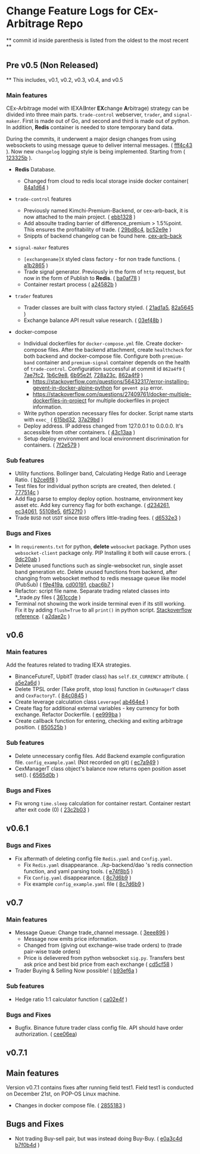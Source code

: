 # Change Feature Logs for CEx-Arbitrage Repo

** commit id inside parenthesis is listed from the oldest to the most recent **

## Pre v0.5 (Non Released)
** This includes, v0.1, v0.2, v0.3, v0.4, and v0.5

### Main features
CEx-Arbitrage model with IEXA(<b>I</b>nter <b>EX</b>change <b>A</b>rbitrage) strategy can be divided into three main parts. `trade-control` webserver, `trader`, and `signal-maker`. First is made out of Go, and second and third is made out of python. In addition, <b>Redis</b> container is needed to store temporary band data. 

During the commits, it underwent a major design changes from using websockets to using message queue to deliver internal messages. ( [fff4c43](https://github.com/SKKUGoon/cex-arbitrage/commit/fff4c4300044af1586b6b1d12fc6e69601565045) ). Now new `changelog` logging style is being implemented. Starting from ( [123325b](https://github.com/SKKUGoon/cex-arbitrage/commit/123325b81705bf37c6455ae4aa2e69f967323835) ). 

- <b>Redis</b> Database. 
  - Changed from cloud to redis local storage inside docker container( [84a1d64](https://github.com/SKKUGoon/cex-arbitrage/commit/84a1d641343017b7c24edd0920f9e758bd473bd5) )

- `trade-control` features
  - Previously named Kimchi-Premium-Backend, or cex-arb-back, it is now attached to the main project. ( [ebb1328](https://github.com/SKKUGoon/cex-arbitrage/commit/ebb13281e464a8b9200c2d46d83e99e3fb3253d5) )
  - Add absoulte trading barrier of difference_premium > 1.5%point. This ensures the profitability of trade. ( [29bd8c4](https://github.com/SKKUGoon/cex-arbitrage/commit/29bd8c4f8d6fe1c89064f55e5c330a9254622690), [bc52e9e](https://github.com/SKKUGoon/cex-arbitrage/commit/bc52e9ec5903e3178c5eba01493a6571bee4c51f) )
  - Snippts of backend changelog can be found here. [cex-arb-back](https://github.com/SKKUGoon/cex-arb-back)

- `signal-maker` features
  - `[exchangename]X` styled class factory - for non trade functions. ( [a1b2865](https://github.com/SKKUGoon/cex-arbitrage/commit/a1b286549cda4b2021907c365addb39f4da6a46c) )
  - Trade signal generator. Previously in the form of `http` request, but now in the form of Publish to <b>Redis</b>. ( [ba0af78](https://github.com/SKKUGoon/cex-arbitrage/commit/ba0af78d8078bb8c9f50e50d088a7befbe7fe80a) )
  - Container restart process ( [a24582b](https://github.com/SKKUGoon/cex-arbitrage/commit/a24582b4a6e9f68f3eaee143bc3ef39356059713) )

- `trader` features
  - Trader classes are built with class factory styled. ( [21ad1a5](https://github.com/SKKUGoon/cex-arbitrage/commit/21ad1a5256f527b8efb5959e30ec9726ece3436e), [82a5645](https://github.com/SKKUGoon/cex-arbitrage/commit/82a56450cd179a248f710cc0e3dcd12236176add) )
  - Exchange balance API result value research. ( [03ef48b](https://github.com/SKKUGoon/cex-arbitrage/commit/03ef48bbdeff3ab65680fe6621a174b490cdae8c) )

- docker-compose
  - Individual dockerfiles for `docker-compose.yml` file. Create docker-compose files. After the backend attachment, create `healthcheck` for both backend and docker-compose file. Configure both `premium-band` container and `premium-signal` container depends on the health of `trade-control`. Configuration successful at commit id `862a4f9` ( [7ae7fc2](https://github.com/SKKUGoon/cex-arbitrage/commit/7ae7fc2480b70eefcbf9536094f3c11bd14fee50), 
  [1b6c9e8](https://github.com/SKKUGoon/cex-arbitrage/commit/1b6c9e8b21931a51fa1282934ba625a79a52691a), [6b95e2f](https://github.com/SKKUGoon/cex-arbitrage/commit/6b95e2f0719d60b810b576295509b74407ac00a4), 
  [728a23c](https://github.com/SKKUGoon/cex-arbitrage/commit/728a23ca5a5f4f67995925c45c21bcaa76c1f436), [862a4f9](https://github.com/SKKUGoon/cex-arbitrage/commit/862a4f9b5ecb2ac67a8fce11a010367624d5b453) )
    - https://stackoverflow.com/questions/56432317/error-installing-gevent-in-docker-alpine-python for `gevent pip` error.
    - https://stackoverflow.com/questions/27409761/docker-multiple-dockerfiles-in-project for multiple dockerfiles in project information.
  - Write python operation necessary files for docker. Script name starts with `exec_` ( [615bd32](https://github.com/SKKUGoon/cex-arbitrage/commit/615bd326a39aaf4ad897c6d8737fd52392d10dcd), [37a29bd](https://github.com/SKKUGoon/cex-arbitrage/commit/37a29bdd7208c80ecadf69881e132b18868bf9ed) )
  - Deploy address. IP address changed from 127.0.0.1 to 0.0.0.0. It's accessible from other containers.  ( [43c13aa](https://github.com/SKKUGoon/cex-arbitrage/commit/43c13aaab938ecabae52dec9cab5819c21492aee) )
  - Setup deploy environment and local environment discrimination for containers. ( [7f2e579](https://github.com/SKKUGoon/cex-arbitrage/commit/7f2e5791ecfa732b13c31ca6f021bab176643b9b) )

### Sub features
- Utility functions. Bollinger band, Calculating Hedge Ratio and Leerage Ratio. ( [b2ce6f8](https://github.com/SKKUGoon/cex-arbitrage/commit/b2ce6f86747ec56cceee2122e909aec6b04e35d5) )
- Test files for individual python scripts are created, then deleted. ( [777514c](https://github.com/SKKUGoon/cex-arbitrage/commit/777514c95a633ab2f91594a1a47c424efe7f35ad) )
- Add flag parse to employ deploy option. hostname, environment key asset etc. Add key currency flag for both exchange. ( [d234261](https://github.com/SKKUGoon/cex-arbitrage/commit/d234261c9e953b766a300abdc9240f2b6eda31f0), [ec34061](https://github.com/SKKUGoon/cex-arbitrage/commit/ec34061398e7d3eaf3e31f5db5e2657c81313175), [55108e5](https://github.com/SKKUGoon/cex-arbitrage/commit/55108e5521269bcf42100065e3e2f2a75c82d7d1), [6f527f0](https://github.com/SKKUGoon/cex-arbitrage/commit/6f527f0b78896416d160cc69c84f875f5b0ff8d0) )
- Trade `BUSD` not `USDT` since `BUSD` offers little-trading fees. ( [d6532e3](https://github.com/SKKUGoon/cex-arbitrage/commit/d6532e3597e3b7eeac4105d3a26f8535ea0e2ab0) )

### Bugs and Fixes
- In `requirements.txt` for python, <b>delete</b> `websocket` package. Python uses `websocket-client` package only. PIP Installing it both will cause errors. ( [9dc20ab](https://github.com/SKKUGoon/cex-arbitrage/commit/9dc20abf5a313665ea1f53325c7a4fe445218f57) )
- Delete unused functions such as single-websocket run, single asset band generation etc. Delete unused functions from backend, after changing from websocket method to redis message queue like model (PubSub) ( [f9e419a](https://github.com/SKKUGoon/cex-arbitrage/commit/f9e419a524fee5546b87cc16abece6ed0850bf17), [cd00191](https://github.com/SKKUGoon/cex-arbitrage/commit/cd00191c45c3ddd4f18b68dc316736557e946d79), [cbac6b7](https://github.com/SKKUGoon/cex-arbitrage/commit/cbac6b7bff50c7ad82827b613d9ba3ace312b817) )
- Refactor: script file name. Separate trading related classes into *_trade.py files ( [361ccde](https://github.com/SKKUGoon/cex-arbitrage/commit/361ccde9667bd0425dd677431bb31bfd41e03851) )
- Terminal not showing the work inside terminal even if its still working. Fix it by adding `flush=True` to all `print()` in python script. [Stackoverflow reference](https://stackoverflow.com/questions/74811707/python-docker-container-not-running-simultaneously/74811891#74811891). ( [a2dae2c]() )


## v0.6

### Main features
Add the features related to trading IEXA strategies. 


- BinanceFutureT, UpbitT (trader class) has `self.EX_CURRENCY` attribute. ( [a5e2a6d]() )
- Delete TPSL order (Take profit, stop loss) function in `CexManagerT` class and `CexFactoryT`. ( [84c0845]() )
- Create leverage calculation class `Leverage`( [ab464e4]() )
- Create flag for additional external variables - key currency for both exchange. Refactor Dockerfile. ( [ee999ba]() )
- Create callback function for entering, checking and exiting arbitrage position. ( [850525b]() )

### Sub features
- Delete unnecessary config files. Add Backend example configuration file. `config_example.yaml` (Not recorded on git) ( [ec7a949]() )
- CexManagerT class object's balance now returns open position asset set(). ( [6565d0b]() )

### Bugs and Fixes
- Fix wrong `time.sleep` calculation for container restart. Container restart after exit code (0) ( [23c2b03]() )


## v0.6.1

### Bugs and Fixes
- Fix aftermath of deleting config file `Redis.yaml` and `Config.yaml`.
  - Fix `Redis.yaml` disappearance. ./kp-backend/dao 's redis connection function, and yaml parsing tools. ( [e74f8b5]() )
  - Fix `Config.yaml` disappearance. ( [8c7d6b9]() )
  - Fix example `config_example.yaml` file ( [8c7d6b9]() )


## v0.7

### Main features
- Message Queue: Change trade_channel message. ( [3eee896]() )
  - Message now emits price information.
  - Changed from (giving out exchange-wise trade orders) to (trade pair-wise trade orders)
  - Price is delievered from python websocket `sig.py`. Transfers best ask price and best bid price from each exchange ( [cd5cf58]() )
- Trader Buying & Selling Now possible!  ( [b93ef6a]() )

### Sub features
- Hedge ratio 1:1 calculator function ( [ca02e4f]() )

### Bugs and Fixes
- Bugfix. Binance future trader class config file. API should have order authorization. ( [cee06ea]())


## v0.7.1

## Main features
Version v0.7.1 contains fixes after running field test1. Field test1 is conducted on December 21st, on POP-OS Linux machine. 

- Changes in docker compose file. ( [2855183]() )

## Bugs and Fixes
- Not trading Buy-sell pair, but was instead doing Buy-Buy. ( [e0a3c4d]() [b7f0b4d]() )